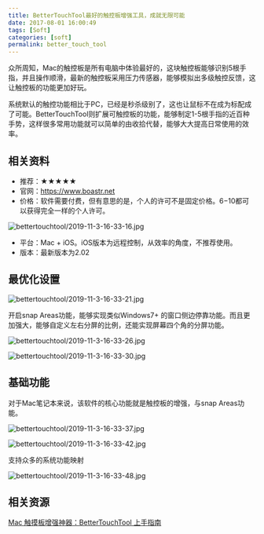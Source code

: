 ```yaml
---
title: BetterTouchTool最好的触控板增强工具，成就无限可能
date: 2017-08-01 16:00:49
tags: [Soft]
categories: [soft]
permalink: better_touch_tool
---
```


众所周知，Mac的触控板是所有电脑中体验最好的，这块触控板能够识别5根手指，并且操作顺滑，最新的触控板采用压力传感器，能够模拟出多级触控反馈，这让触控板的功能更加好玩。

系统默认的触控功能相比于PC，已经是秒杀级别了，这也让鼠标不在成为标配成了可能。BetterTouchTool则扩展可触控板的功能，能够制定1-5根手指的近百种手势，这样很多常用功能就可以简单的由收拾代替，能够大大提高日常使用的效率。

## 相关资料

* 推荐：★★★★★
* 官网：https://www.boastr.net
* 价格：软件需要付费，但有意思的是，个人的许可不是固定价格。$6-$10都可以获得完全一样的个人许可。

![bettertouchtool/2019-11-3-16-33-16.jpg](http://img.geekerhua.com/blog/bettertouchtool/2019-11-3-16-33-16.jpg)

* 平台：Mac + iOS。iOS版本为远程控制，从效率的角度，不推荐使用。
* 版本：最新版本为2.02

## 最优化设置

![bettertouchtool/2019-11-3-16-33-21.jpg](http://img.geekerhua.com/blog/bettertouchtool/2019-11-3-16-33-21.jpg)

开启snap Areas功能，能够实现类似Windows7+ 的窗口侧边停靠功能。而且更加强大，能够自定义左右分屏的比例，还能实现屏幕四个角的分屏功能。

![bettertouchtool/2019-11-3-16-33-26.jpg](http://img.geekerhua.com/blog/bettertouchtool/2019-11-3-16-33-26.jpg)

![bettertouchtool/2019-11-3-16-33-30.jpg](http://img.geekerhua.com/blog/bettertouchtool/2019-11-3-16-33-30.jpg)

## 基础功能

对于Mac笔记本来说，该软件的核心功能就是触控板的增强，与snap Areas功能。

![bettertouchtool/2019-11-3-16-33-37.jpg](http://img.geekerhua.com/blog/bettertouchtool/2019-11-3-16-33-37.jpg)

![bettertouchtool/2019-11-3-16-33-42.jpg](http://img.geekerhua.com/blog/bettertouchtool/2019-11-3-16-33-42.jpg)

支持众多的系统功能映射

![bettertouchtool/2019-11-3-16-33-48.jpg](http://img.geekerhua.com/blog/bettertouchtool/2019-11-3-16-33-48.jpg)

## 相关资源

[Mac 触摸板增强神器：BetterTouchTool 上手指南](https://sspai.com/post/27094)
